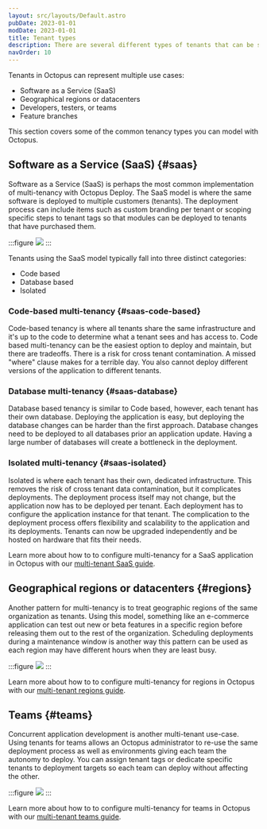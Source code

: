 ```yaml
---
layout: src/layouts/Default.astro
pubDate: 2023-01-01
modDate: 2023-01-01
title: Tenant types
description: There are several different types of tenants that can be supported with Octopus Deploy.
navOrder: 10
---
```


Tenants in Octopus can represent multiple use cases:

- Software as a Service (SaaS)
- Geographical regions or datacenters
- Developers, testers, or teams
- Feature branches

This section covers some of the common tenancy types you can model with Octopus.

## Software as a Service (SaaS) {#saas}

Software as a Service (SaaS) is perhaps the most common implementation of multi-tenancy with Octopus Deploy. The SaaS model is where the same software is deployed to multiple customers (tenants). The deployment process can include items such as custom branding per tenant or scoping specific steps to tenant tags so that modules can be deployed to tenants that have purchased them.

:::figure
![](/docs/tenants/images/saas-tenants.png)
:::

Tenants using the SaaS model typically fall into three distinct categories:

- Code based
- Database based
- Isolated

### Code-based multi-tenancy {#saas-code-based}

Code-based tenancy is where all tenants share the same infrastructure and it's up to the code to determine what a tenant sees and has access to. Code based multi-tenancy can be the easiest option to deploy and maintain, but there are tradeoffs. There is a risk for cross tenant contamination. A missed "where" clause makes for a terrible day. You also cannot deploy different versions of the application to different tenants.

### Database multi-tenancy {#saas-database}

Database based tenancy is similar to Code based, however, each tenant has their own database. Deploying the application is easy, but deploying the database changes can be harder than the first approach. Database changes need to be deployed to all databases prior an application update. Having a large number of databases will create a bottleneck in the deployment.

### Isolated multi-tenancy {#saas-isolated}

Isolated is where each tenant has their own, dedicated infrastructure. This removes the risk of cross tenant data contamination, but it complicates deployments. The deployment process itself may not change, but the application now has to be deployed per tenant. Each deployment has to configure the application instance for that tenant. The complication to the deployment process offers flexibility and scalability to the application and its deployments. Tenants can now be upgraded independently and be hosted on hardware that fits their needs.

Learn more about how to to configure multi-tenancy for a SaaS application in Octopus with our [multi-tenant SaaS guide](/docs/tenants/guides/multi-tenant-saas-application).

## Geographical regions or datacenters {#regions}

Another pattern for multi-tenancy is to treat geographic regions of the same organization as tenants. Using this model, something like an e-commerce application can test out new or beta features in a specific region before releasing them out to the rest of the organization. Scheduling deployments during a maintenance window is another way this pattern can be used as each region may have different hours when they are least busy.

:::figure
![](/docs/tenants/images/region-tenants.png)
:::

Learn more about how to to configure multi-tenancy for regions in Octopus with our [multi-tenant regions guide](/docs/tenants/guides/multi-tenant-region).

## Teams {#teams}

Concurrent application development is another multi-tenant use-case. Using tenants for teams allows an Octopus administrator to re-use the same deployment process as well as environments giving each team the autonomy to deploy. You can assign tenant tags or dedicate specific tenants to deployment targets so each team can deploy without affecting the other.

:::figure
![](/docs/tenants/images/team-tenants.png)
:::

Learn more about how to to configure multi-tenancy for teams in Octopus with our [multi-tenant teams guide](/docs/tenants/guides/multi-tenant-teams).
